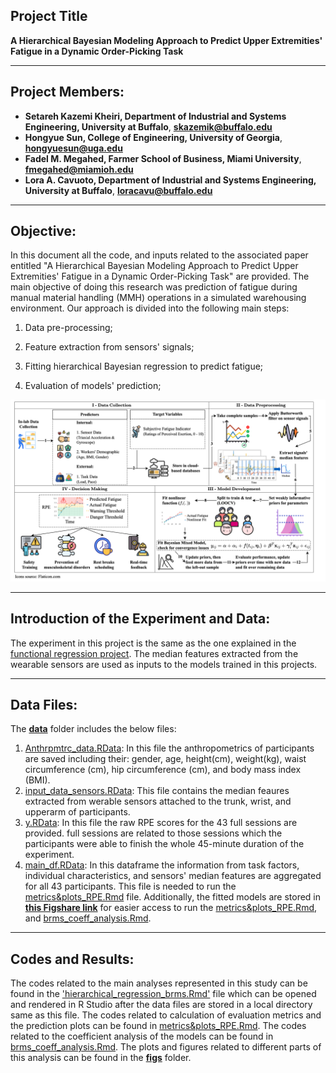 ## Project Title

**A Hierarchical Bayesian Modeling Approach to Predict Upper Extremities' Fatigue in a Dynamic Order-Picking Task**

--- 

## Project Members:  
- **Setareh Kazemi Kheiri, Department of Industrial and Systems Engineering, University at Buffalo**, **skazemik@buffalo.edu**
- **Hongyue Sun, College of Engineering, University of Georgia**, **hongyuesun@uga.edu**
- **Fadel M. Megahed, Farmer School of Business, Miami University**, **fmegahed@miamioh.edu**
- **Lora A. Cavuoto, Department of Industrial and Systems Engineering, University at Buffalo**, **loracavu@buffalo.edu**

---
## Objective:

In this document all the code, and inputs related to the associated paper entitled "A Hierarchical Bayesian Modeling Approach to Predict Upper Extremities' Fatigue in a Dynamic Order-Picking Task" are provided. The main objective of doing this research was prediction of fatigue during manual material handling (MMH) operations in a simulated warehousing environment. Our approach is divided into the following main steps:

1.  Data pre-processing;

2.  Feature extraction from sensors' signals;

3.  Fitting hierarchical Bayesian regression to predict fatigue;

5.  Evaluation of models' prediction;


![Image of Framework](Bayesian%20Regression-Framework.png)


---
## Introduction of the Experiment and Data:
The experiment in this project is the same as the one explained in the [functional regression project](../functional_regression). 
The median features extracted from the wearable sensors are used as inputs to the models trained in this projects.

---
## Data Files: 

The [**data**](data) folder includes the below files:
   1. [Anthrpmtrc_data.RData](data/Anthrpomtrc_data.RData): In this file the anthropometrics of participants are saved including their: gender, age, height(cm), weight(kg), waist circumference (cm), hip circumference (cm), and body mass index (BMI).
   2. [input_data_sensors.RData](data/input_data_sensors.RData): This file contains the median feaures extracted from werable sensors attached to the trunk, wrist, and upperarm of participants.
   3. [y.RData](y.RData): In this file the raw RPE scores for the 43 full sessions are provided. full sessions are related to those sessions which the participants were able to finish the whole 45-minute duration of the experiment.
   4. [main_df.RData](main_df.RData): In this dataframe the information from task factors, individual characteristics, and sensors' median features are aggregated for all 43 participants. This file is needed to run the [metrics&plots_RPE.Rmd](metrics&plots_RPE.Rmd) file.
Additionally, the fitted models are stored in [**this Figshare link**](https://doi.org/10.6084/m9.figshare.28447265.v1) for easier access to run the [metrics&plots_RPE.Rmd](metrics&plots_RPE.Rmd), and [brms_coeff_analysis.Rmd](brms_coeff_analysis.Rmd). 
  
---
## Codes and Results: 

The codes related to the main analyses represented in this study can be found in the ['hierarchical_regression_brms.Rmd'](hierarchical_regression_brms.Rmd) file which can be opened and rendered in R Studio after the data files are stored in a local directory same as this file. The codes related to calculation of evaluation metrics and the prediction plots can be found in [metrics&plots_RPE.Rmd](metrics&plots_RPE.Rmd). The codes related to the coefficient analysis of the models can be found in [brms_coeff_analysis.Rmd](brms_coeff_analysis.Rmd). The plots and figures related to different parts of this analysis can be found in the [**figs**](figs) folder.

